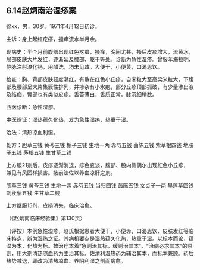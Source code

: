 ## 6.14赵炳南治湿疹案

徐xx，男，30岁。1971年4月12日初诊。

主诉：身上起红疙瘩，搔痒流水半月余。

现病史：半个月前腹部出现红色疙瘩，搔痒，晚间尤甚，搔后皮疹增大，流黄水，局部皮肤大片发红，逐渐延及腰部、躯干等处。诊断为急性湿疹。曾服苯海拉明、静脉注射溴化钙，用醋洗，均未见效。大便干，小便黄，口渴思饮。

检查：胸、背部皮肤轻度潮红，有散在红色小丘疹，自米粒大至高梁米粒大，下腹部及腰部呈大片集簇性排列，并掺杂有小水疱，部分丘疹顶部抓破，有少量渗出液及结痂，臀部也有类似皮疹。舌苔薄白，舌质正常。脉沉细稍数。

西医诊断：急性湿疹。

中医辨证：湿热蕴久化热，发为急性湿疡，热重于湿。

治法：清热凉血利湿。

处方：胆草三钱 黄芩三钱 栀子三钱 生地一两 赤芍五钱 茵陈五钱 紫草根四钱 地肤子五钱 茅根五钱 生甘草二钱

上方服21剂后，皮疹逐渐消退，疹色变淡，腹部、股内侧偶尔出现红色小丘疹，兼见有风团样损害。按前法佐以养血凉肝之剂。

胆草三钱 黄芩三钱 生地一两 赤芍五钱 当归四钱 茵陈五钱 女贞子一两 旱莲草四钱 刺蒺藜五钱 生甘草二钱

上方继服15剂，皮损消失，临床治愈。

（《赵炳南临床经验集》第130页〉

〔评按〕本例急性湿疹，赵氏根据患者大便干，小便赤，口渴思饮、皮肤发红等临床特点，辨为湿热之证。其病机要点是湿热蕴久化热，热重于湿。以标本而论，蕴湿为本，化热为标。故治疗本着“急则治其标，缓则治其本”、“治病必求其本”的原则，用大剂清热凉血药为主治其标，佐清利湿热药为辅治其本，而标本兼顾。药后热势减退，即改为清热凉血、养阴利湿之剂而病愈。
